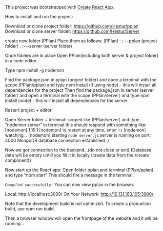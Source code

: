 This project was bootstrapped with [Create React App](https://github.com/facebook/create-react-app).


How to install and run the project:

Download or clone project folder: https://github.com/Hestur/pplan
Download or clone server folder: https://github.com/Hestur/Server

create new folder (PPlan)
Place them as follows:
(PPlan)
:
:---pplan (project folder)
:
:---server (server folder)

Once folders are in place
Open PPlan(including both server & project folder) in a code editor

Type npm install -g nodemon

Find the package.json in pplan (project folder) and open a terminal with the scope (PPlan/pplan) and type npm install (if using node) - this will install all dependencies for the project 
Then find the package.json in server (server folder) and open a terminal with the scope (PPlan/server) and type npm install (node) - this will install all dependencies for the server 

Restart project + editor

Open Server folder + terminal: scoped like (PPlan/server) and type "nodemon server" in terminal
this should respond with something like: 
[nodemon] 1.19.1
[nodemon] to restart at any time, enter `rs`
[nodemon] watching: *.*
[nodemon] starting `node server.js`
server is running on port: 4000
MongoDB database connection established :)

Now we got connection to the backend...(do not close or exit)
(Database data will be empty untill you fill it in locally (create data from the /create component))




Now start up the React app:
Open folder pplan and terminal (PPlan/pplan) and type "npm start"
This should fire a message in the terminal: 

`Compiled successfully!`
You can now view pplan in the browser.

  Local:            http://localhost:3000/
  On Your Network:  http://10.131.163.105:3000/

Note that the development build is not optimized.
To create a production build, use npm run build.

Then a browser window will open the frontpage of the website and it will be running...






